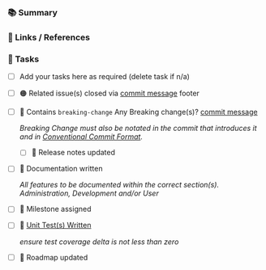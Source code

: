 ### :books: Summary
<!-- your summary here emojis ref: https://github.com/yodamad/gitlab-emoji -->



### :link: Links / References
<!-- 

    using a list as any links to other references or links as required. if relevent, describe the link/reference

    Include any issues or related merge requests. Note: dependent MR's also to be added to "Merge request dependencies"

-->



### :construction_worker: Tasks

 - [ ] Add your tasks here as required (delete task if n/a)

<!-- dont remove tasks below strike through including the checkbox by enclosing in double tidle '~~' -->

- [ ] :orange_circle: Related issue(s) closed via [commit message](https://www.conventionalcommits.org/en/v1.0.0) footer

- [ ] :firecracker: Contains `breaking-change` Any Breaking change(s)? [commit message](https://www.conventionalcommits.org/en/v1.0.0)

    _Breaking Change must also be notated in the commit that introduces it and in [Conventional Commit Format](https://www.conventionalcommits.org/en/v1.0.0/)._

    - [ ] :notebook: Release notes updated

- [ ] :blue_book: Documentation written

    _All features to be documented within the correct section(s). Administration, Development and/or User_

- [ ] :checkered_flag: Milestone assigned

- [ ] :test_tube: [Unit Test(s) Written](https://nofusscomputing.com/projects/centurion_erp/development/testing/)

    _ensure test coverage delta is not less than zero_

- [ ] :page_facing_up: Roadmap updated
